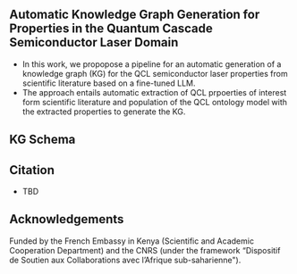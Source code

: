## Automatic Knowledge Graph Generation for Properties in the Quantum Cascade Semiconductor Laser Domain
* In this work, we propopose a pipeline for an automatic generation of a knowledge graph (KG) for the QCL semiconductor laser properties from scientific literature based on a fine-tuned LLM.
* The approach entails automatic extraction of QCL prpoerties of interest form scientific literature and population of the QCL ontology model with the extracted properties to generate the KG.
## KG Schema

## Citation
* TBD
## Acknowledgements
Funded by the French Embassy in Kenya (Scientific and Academic Cooperation Department) and the CNRS (under the framework “Dispositif de Soutien aux Collaborations avec l’Afrique sub-saharienne").

